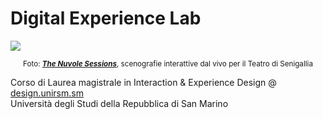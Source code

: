 # Digital Experience Lab

![](https://i.imgur.com/kDzIPCH.png)

<p align="center">
<sub>Foto: <strong><em><a href="https://github.com/del-2023-unirsm/three-sessions-2023-senigallia/wiki/0.-Copertina">The Nuvole Sessions</a></em></strong>, scenografie interattive dal vivo per il Teatro di Senigallia</sub>
</p>

Corso di Laurea magistrale in Interaction & Experience Design @ [design.unirsm.sm](http://design.unirsm.sm)  
Università degli Studi della Repubblica di San Marino
